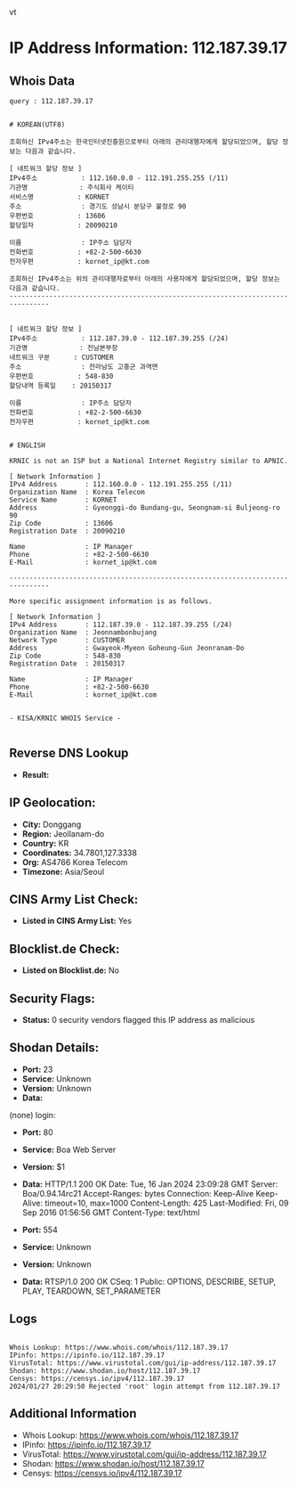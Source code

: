 vt
# IP Address Information: 112.187.39.17

## Whois Data
```
query : 112.187.39.17


# KOREAN(UTF8)

조회하신 IPv4주소는 한국인터넷진흥원으로부터 아래의 관리대행자에게 할당되었으며, 할당 정보는 다음과 같습니다.

[ 네트워크 할당 정보 ]
IPv4주소           : 112.160.0.0 - 112.191.255.255 (/11)
기관명             : 주식회사 케이티
서비스명           : KORNET
주소               : 경기도 성남시 분당구 불정로 90
우편번호           : 13606
할당일자           : 20090210

이름               : IP주소 담당자
전화번호           : +82-2-500-6630
전자우편           : kornet_ip@kt.com

조회하신 IPv4주소는 위의 관리대행자로부터 아래의 사용자에게 할당되었으며, 할당 정보는 다음과 같습니다.
--------------------------------------------------------------------------------


[ 네트워크 할당 정보 ]
IPv4주소           : 112.187.39.0 - 112.187.39.255 (/24)
기관명             : 전남본부장
네트워크 구분      : CUSTOMER
주소               : 전라남도 고흥군 과역면
우편번호           : 548-830
할당내역 등록일    : 20150317

이름               : IP주소 담당자
전화번호           : +82-2-500-6630
전자우편           : kornet_ip@kt.com


# ENGLISH

KRNIC is not an ISP but a National Internet Registry similar to APNIC.

[ Network Information ]
IPv4 Address       : 112.160.0.0 - 112.191.255.255 (/11)
Organization Name  : Korea Telecom
Service Name       : KORNET
Address            : Gyeonggi-do Bundang-gu, Seongnam-si Buljeong-ro 90
Zip Code           : 13606
Registration Date  : 20090210

Name               : IP Manager
Phone              : +82-2-500-6630
E-Mail             : kornet_ip@kt.com

--------------------------------------------------------------------------------

More specific assignment information is as follows.

[ Network Information ]
IPv4 Address       : 112.187.39.0 - 112.187.39.255 (/24)
Organization Name  : Jeonnambonbujang
Network Type       : CUSTOMER
Address            : Gwayeok-Myeon Goheung-Gun Jeonranam-Do
Zip Code           : 548-830
Registration Date  : 20150317

Name               : IP Manager
Phone              : +82-2-500-6630
E-Mail             : kornet_ip@kt.com


- KISA/KRNIC WHOIS Service -


```
## Reverse DNS Lookup
- **Result:** 

## IP Geolocation:
- **City:** Donggang
- **Region:** Jeollanam-do
- **Country:** KR
- **Coordinates:** 34.7801,127.3338
- **Org:** AS4766 Korea Telecom
- **Timezone:** Asia/Seoul

## CINS Army List Check:
- **Listed in CINS Army List:** 
Yes

## Blocklist.de Check:
- **Listed on Blocklist.de:** 
No

## Security Flags:
- **Status:** 0 security vendors flagged this IP address as malicious

## Shodan Details:
- **Port:** 23
- **Service:** Unknown
- **Version:** Unknown
- **Data:** 
(none) login: 

- **Port:** 80
- **Service:** Boa Web Server
- **Version:** $1
- **Data:** HTTP/1.1 200 OK
Date: Tue, 16 Jan 2024 23:09:28 GMT
Server: Boa/0.94.14rc21
Accept-Ranges: bytes
Connection: Keep-Alive
Keep-Alive: timeout=10, max=1000
Content-Length: 425
Last-Modified: Fri, 09 Sep 2016 01:56:56 GMT
Content-Type: text/html



- **Port:** 554
- **Service:** Unknown
- **Version:** Unknown
- **Data:** RTSP/1.0 200 OK
CSeq: 1
Public: OPTIONS, DESCRIBE, SETUP, PLAY, TEARDOWN, SET_PARAMETER



## Logs
```

Whois Lookup: https://www.whois.com/whois/112.187.39.17
IPinfo: https://ipinfo.io/112.187.39.17
VirusTotal: https://www.virustotal.com/gui/ip-address/112.187.39.17
Shodan: https://www.shodan.io/host/112.187.39.17
Censys: https://censys.io/ipv4/112.187.39.17
2024/01/27 20:29:50 Rejected 'root' login attempt from 112.187.39.17

```
## Additional Information
- Whois Lookup: https://www.whois.com/whois/112.187.39.17
- IPinfo: https://ipinfo.io/112.187.39.17
- VirusTotal: https://www.virustotal.com/gui/ip-address/112.187.39.17
- Shodan: https://www.shodan.io/host/112.187.39.17
- Censys: https://censys.io/ipv4/112.187.39.17

